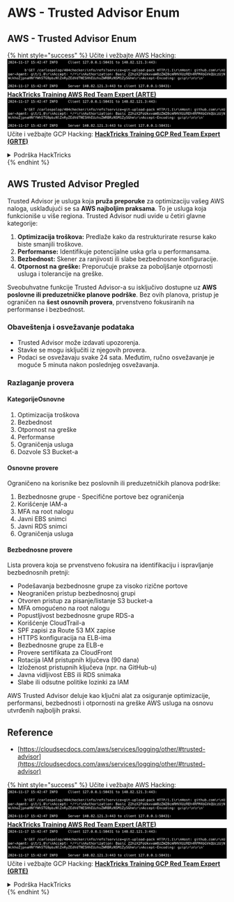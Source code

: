 # AWS - Trusted Advisor Enum

## AWS - Trusted Advisor Enum

{% hint style="success" %}
Učite i vežbajte AWS Hacking:<img src="../../../../.gitbook/assets/image (1).png" alt="" data-size="line">[**HackTricks Training AWS Red Team Expert (ARTE)**](https://training.hacktricks.xyz/courses/arte)<img src="../../../../.gitbook/assets/image (1).png" alt="" data-size="line">\
Učite i vežbajte GCP Hacking: <img src="../../../../.gitbook/assets/image (2).png" alt="" data-size="line">[**HackTricks Training GCP Red Team Expert (GRTE)**<img src="../../../../.gitbook/assets/image (2).png" alt="" data-size="line">](https://training.hacktricks.xyz/courses/grte)

<details>

<summary>Podrška HackTricks</summary>

* Proverite [**planove pretplate**](https://github.com/sponsors/carlospolop)!
* **Pridružite se** 💬 [**Discord grupi**](https://discord.gg/hRep4RUj7f) ili [**telegram grupi**](https://t.me/peass) ili **pratite** nas na **Twitteru** 🐦 [**@hacktricks\_live**](https://twitter.com/hacktricks\_live)**.**
* **Podelite hakerske trikove slanjem PR-ova na** [**HackTricks**](https://github.com/carlospolop/hacktricks) i [**HackTricks Cloud**](https://github.com/carlospolop/hacktricks-cloud) github repozitorijume.

</details>
{% endhint %}

## AWS Trusted Advisor Pregled

Trusted Advisor je usluga koja **pruža preporuke** za optimizaciju vašeg AWS naloga, usklađujući se sa **AWS najboljim praksama**. To je usluga koja funkcioniše u više regiona. Trusted Advisor nudi uvide u četiri glavne kategorije:

1. **Optimizacija troškova:** Predlaže kako da restrukturirate resurse kako biste smanjili troškove.
2. **Performanse:** Identifikuje potencijalne uska grla u performansama.
3. **Bezbednost:** Skener za ranjivosti ili slabe bezbednosne konfiguracije.
4. **Otpornost na greške:** Preporučuje prakse za poboljšanje otpornosti usluga i tolerancije na greške.

Sveobuhvatne funkcije Trusted Advisor-a su isključivo dostupne uz **AWS poslovne ili preduzetničke planove podrške**. Bez ovih planova, pristup je ograničen na **šest osnovnih provera**, prvenstveno fokusiranih na performanse i bezbednost.

### Obaveštenja i osvežavanje podataka

* Trusted Advisor može izdavati upozorenja.
* Stavke se mogu isključiti iz njegovih provera.
* Podaci se osvežavaju svake 24 sata. Međutim, ručno osvežavanje je moguće 5 minuta nakon poslednjeg osvežavanja.

### **Razlaganje provera**

#### KategorijeOsnovne

1. Optimizacija troškova
2. Bezbednost
3. Otpornost na greške
4. Performanse
5. Ograničenja usluga
6. Dozvole S3 Bucket-a

#### Osnovne provere

Ograničeno na korisnike bez poslovnih ili preduzetničkih planova podrške:

1. Bezbednosne grupe - Specifične portove bez ograničenja
2. Korišćenje IAM-a
3. MFA na root nalogu
4. Javni EBS snimci
5. Javni RDS snimci
6. Ograničenja usluga

#### Bezbednosne provere

Lista provera koja se prvenstveno fokusira na identifikaciju i ispravljanje bezbednosnih pretnji:

* Podešavanja bezbednosne grupe za visoko rizične portove
* Neograničen pristup bezbednosnoj grupi
* Otvoren pristup za pisanje/listanje S3 bucket-a
* MFA omogućeno na root nalogu
* Popustljivost bezbednosne grupe RDS-a
* Korišćenje CloudTrail-a
* SPF zapisi za Route 53 MX zapise
* HTTPS konfiguracija na ELB-ima
* Bezbednosne grupe za ELB-e
* Provere sertifikata za CloudFront
* Rotacija IAM pristupnih ključeva (90 dana)
* Izloženost pristupnih ključeva (npr. na GitHub-u)
* Javna vidljivost EBS ili RDS snimaka
* Slabe ili odsutne politike lozinki za IAM

AWS Trusted Advisor deluje kao ključni alat za osiguranje optimizacije, performansi, bezbednosti i otpornosti na greške AWS usluga na osnovu utvrđenih najboljih praksi.

## **Reference**

* [https://cloudsecdocs.com/aws/services/logging/other/#trusted-advisor](https://cloudsecdocs.com/aws/services/logging/other/#trusted-advisor)

{% hint style="success" %}
Učite i vežbajte AWS Hacking:<img src="../../../../.gitbook/assets/image (1).png" alt="" data-size="line">[**HackTricks Training AWS Red Team Expert (ARTE)**](https://training.hacktricks.xyz/courses/arte)<img src="../../../../.gitbook/assets/image (1).png" alt="" data-size="line">\
Učite i vežbajte GCP Hacking: <img src="../../../../.gitbook/assets/image (2).png" alt="" data-size="line">[**HackTricks Training GCP Red Team Expert (GRTE)**<img src="../../../../.gitbook/assets/image (2).png" alt="" data-size="line">](https://training.hacktricks.xyz/courses/grte)

<details>

<summary>Podrška HackTricks</summary>

* Proverite [**planove pretplate**](https://github.com/sponsors/carlospolop)!
* **Pridružite se** 💬 [**Discord grupi**](https://discord.gg/hRep4RUj7f) ili [**telegram grupi**](https://t.me/peass) ili **pratite** nas na **Twitteru** 🐦 [**@hacktricks\_live**](https://twitter.com/hacktricks\_live)**.**
* **Podelite hakerske trikove slanjem PR-ova na** [**HackTricks**](https://github.com/carlospolop/hacktricks) i [**HackTricks Cloud**](https://github.com/carlospolop/hacktricks-cloud) github repozitorijume.

</details>
{% endhint %}
